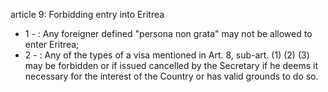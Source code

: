 article 9: Forbidding entry into Eritrea

<ul>
			<li>1 - : Any foreigner defined &quot;persona non grata&quot; may not be allowed to enter Eritrea;<ul>
			</ul></li>			<li>2 - : Any of the types of a visa mentioned in Art. 8, sub-art. (1) (2) (3) may be forbidden or if issued cancelled by the Secretary if he deems it necessary for the interest of the Country or has valid grounds to do so.<ul>
			</ul></li></ul>